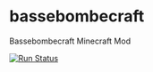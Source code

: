 # bassebombecraft
Bassebombecraft Minecraft Mod

[![Run Status](https://api.shippable.com/projects/587cc4c5e69a190f00223c12/badge?branch=master)](https://app.shippable.com/projects/587cc4c5e69a190f00223c12)
